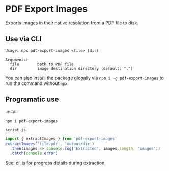 # PDF Export Images
Exports images in their native resolution from a PDF file to disk.

## Use via CLI
```
Usage: npx pdf-export-images <file> [dir]

Arguments:
  file        path to PDF file
  dir         image destination directory (default: ".")
```
You can also install the package globally via `npm i -g pdf-export-images` to run the command without `npx`

## Programatic use
install
```sh
npm i pdf-export-images
```

`script.js`
```js
import { extractImages } from 'pdf-export-images'
extractImages('file.pdf', 'output/dir')
  .then(images => console.log('Extracted', images.length, 'images'))
  .catch(console.error)
```

See: [cli.js](https://github.com/mablay/pdf-export-images/blob/main/cli.js#L23) for progress details during extraction.